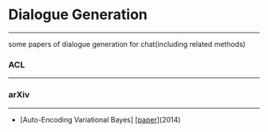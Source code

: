# Dialogue Generation
---
some papers of dialogue generation for chat(including related methods)
### ACL
---
### arXiv
---
* [Auto-Encoding Variational Bayes] [[paper](https://arxiv.org/pdf/1312.6114.pdf)](2014)
  
  
